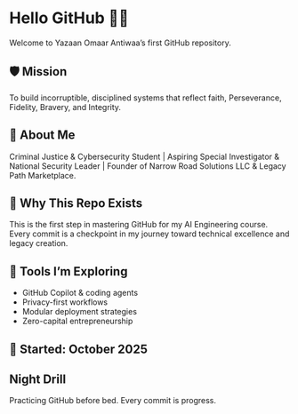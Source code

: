 # Hello GitHub 👋🏾

Welcome to Yazaan Omaar Antiwaa’s first GitHub repository.

## 🛡️ Mission
To build incorruptible, disciplined systems that reflect faith, Perseverance, Fidelity, Bravery, and Integrity.

## 🧠 About Me
Criminal Justice & Cybersecurity Student | Aspiring Special Investigator & National Security Leader | Founder of Narrow Road Solutions LLC & Legacy Path Marketplace.

## 🚀 Why This Repo Exists
This is the first step in mastering GitHub for my AI Engineering course. Every commit is a checkpoint in my journey toward technical excellence and legacy creation.

## 🧰 Tools I’m Exploring
- GitHub Copilot & coding agents
- Privacy-first workflows
- Modular deployment strategies
- Zero-capital entrepreneurship

## 📅 Started: October 2025


## Night Drill
Practicing GitHub before bed. Every commit is progress.
